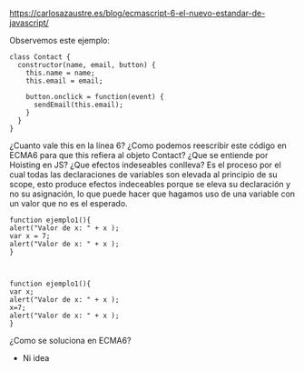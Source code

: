 https://carlosazaustre.es/blog/ecmascript-6-el-nuevo-estandar-de-javascript/



Observemos este ejemplo:
~~~
class Contact {
  constructor(name, email, button) {
    this.name = name;
    this.email = email;

    button.onclick = function(event) {
      sendEmail(this.email);
    }
  }
}
~~~
¿Cuanto vale this en la línea 6?
¿Como podemos reescribir este código en ECMA6 para que this refiera al objeto Contact?
¿Que se entiende por Hoisting en JS? ¿Que efectos indeseables conlleva?
Es el proceso por el cual todas las declaraciones de variables son elevada al principio de su scope, esto produce efectos indeceables porque se eleva su declaración y no su asignación, lo que puede hacer que hagamos uso de una variable con un valor que no es el esperado.

~~~
function ejemplo1(){
alert("Valor de x: " + x );
var x = 7;
alert("Valor de x: " + x );
}



function ejemplo1(){
var x;
alert("Valor de x: " + x );
x=7;
alert("Valor de x: " + x );
}
~~~


¿Como se soluciona en ECMA6?


* Ni idea
